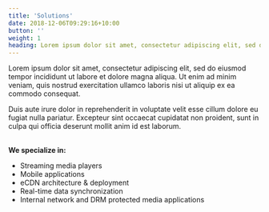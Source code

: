 ```yaml
---
title: 'Solutions'
date: 2018-12-06T09:29:16+10:00
button: ''
weight: 1
heading: Lorem ipsum dolor sit amet, consectetur adipiscing elit, sed do eiusmod tempor incididunt ut labore et dolore magna aliqua
---
```


Lorem ipsum dolor sit amet, consectetur adipiscing elit, sed do eiusmod tempor incididunt ut labore et dolore magna aliqua. Ut enim ad minim veniam, quis nostrud exercitation ullamco laboris nisi ut aliquip ex ea commodo consequat.

Duis aute irure dolor in reprehenderit in voluptate velit esse cillum dolore eu fugiat nulla pariatur. Excepteur sint occaecat cupidatat non proident, sunt in culpa qui officia deserunt mollit anim id est laborum.
<br><br>

**We specialize in:**

  * <span>Streaming media players</span>
  * <span>Mobile applications</span>
  * <span>eCDN architecture & deployment</span>
  * <span>Real-time data synchronization</span>
  * <span>Internal network and DRM protected media applications</span>
